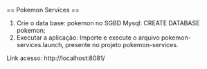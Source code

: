 == Pokemon Services == 
1. Crie o data base: pokemon no SGBD Mysql:
CREATE DATABASE pokemon; 
2. Executar a aplicação:
Importe e execute o arquivo pokemon-services.launch, presente no projeto pokemon-services.


Link acesso: http://localhost:8081/
